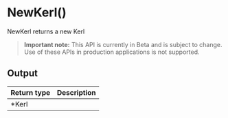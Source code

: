 # NewKerl()
NewKerl returns a new Kerl
> **Important note:** This API is currently in Beta and is subject to change. Use of these APIs in production applications is not supported.




## Output

| Return type     | Description |
|:---------------|:--------|
| *Kerl |  |



